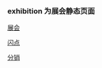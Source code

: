###  exhibition 为展会静态页面

[展会](http://eiiizong.top/test/exhibition/index.html)

[闪点](http://eiiizong.top/test/shandian/index.html)

[分销](http://eiiizong.top/test/fenxiao/index.html)